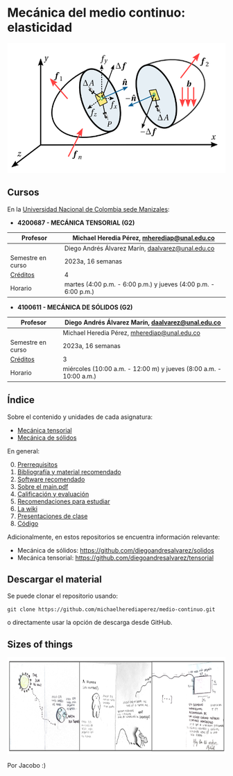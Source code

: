 # Mecánica del medio continuo: elasticidad

<p align="center">
 <img width="600" height="300" src="figs/main_punto.png">
</p>


## Cursos

En la [Universidad Nacional de Colombia sede Manizales](https://www.manizales.unal.edu.co/):

- **4200687 - MECÁNICA TENSORIAL (G2)**

| Profesor                          | Michael Heredia Pérez, [mherediap@unal.edu.co](mherediap@unal.edu.co)       |
| ---                               | ---                                                                         |
|                                   | Diego Andrés Álvarez Marín, [daalvarez@unal.edu.co](daalvarez@unal.edu.co)  |
| Semestre en curso                 | 2023a, 16 semanas                                                           |
| [Créditos](informacion/credito.md)| 4                                                                           |
| Horario                           | martes (4:00 p.m. - 6:00 p.m.) y jueves (4:00 p.m. - 6:00 p.m.)             |


- **4100611 - MECÁNICA DE SÓLIDOS (G2)**

| Profesor                          | Diego Andrés Álvarez Marín, [daalvarez@unal.edu.co](daalvarez@unal.edu.co)  |
| ---                               | ---                                                                         |
|                                   | Michael Heredia Pérez, [mherediap@unal.edu.co](mherediap@unal.edu.co)       |
| Semestre en curso                 | 2023a, 16 semanas                                                           |
| [Créditos](informacion/credito.md)| 3                                                                           |
| Horario                           | miércoles (10:00 a.m. - 12:00 m) y jueves (8:00 a.m. - 10:00 a.m.)          |


## Índice

Sobre el contenido y unidades de cada asignatura:

- [Mecánica tensorial](informacion/a_contenido_tensorial.md)
- [Mecánica de sólidos](informacion/b_contenido_solidos.md)

En general:

00. [Prerrequisitos](informacion/00_prerrequisitos.md)
01. [Bibliografía y material recomendado](informacion/01_bibliografia_material.md)
02. [Software recomendado](informacion/02_software_recomendado.md)
03. [Sobre el main.pdf](informacion/03_sobre_el_main.md)
04. [Calificación y evaluación](informacion/04_calificacion.md)
05. [Recomendaciones para estudiar](informacion/05_guia_estudio.md)
06. [La wiki](informacion/06_la_wiki.md)
07. [Presentaciones de clase](documentos/readme.md)
18. [Código](codigos/readme.md)

Adicionalmente, en estos repositorios se encuentra información relevante:

* Mecánica de sólidos: <https://github.com/diegoandresalvarez/solidos>
* Mecánica tensorial: <https://github.com/diegoandresalvarez/tensorial>

## Descargar el material

Se puede clonar el repositorio usando:

    git clone https://github.com/michaelherediaperez/medio-continuo.git

o directamente usar la opción de descarga desde GitHub.

## Sizes of things

<p align="center">
 <img width="933" height="224" src="figs/sizes-of-things.png">
</p>

Por Jacobo :)

